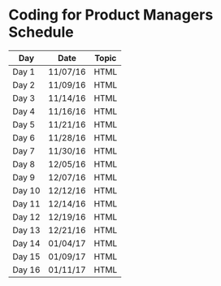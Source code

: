 # Coding for Product Managers Schedule


| Day | Date | Topic |
|-----|-------|------|
| Day 1 | 11/07/16 | HTML|
| Day 2 | 11/09/16 | HTML|
| Day 3 | 11/14/16 | HTML|
| Day 4 | 11/16/16 | HTML|
| Day 5 | 11/21/16 | HTML|
| Day 6 | 11/28/16 | HTML|
| Day 7 | 11/30/16 | HTML|
| Day 8 | 12/05/16 | HTML|
| Day 9 | 12/07/16 | HTML|
| Day 10 | 12/12/16 | HTML|
| Day 11 | 12/14/16 | HTML|
| Day 12 | 12/19/16 | HTML|
| Day 13 | 12/21/16 | HTML|
| Day 14 | 01/04/17 | HTML|
| Day 15 | 01/09/17 | HTML|
| Day 16 | 01/11/17 | HTML|
